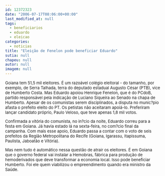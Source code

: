 ```yaml
---
id: 12372323
date: "2006-07-17T08:06:00+00:00"
last_modified_at: null
tags:
  - beneficiarios
  - eduardo
  - eleicao
categories:
  - noticias
title: "Eleição de Fenelon pode beneficiar Eduardo"
sutia: null
chapeu: null
autor: null
imagem: null
---
```

<p><FONT size=2></p>
<p><P>Goiana tem 51,5 mil eleitores. É um razoável colégio eleitoral - do tamanho, por exemplo, de Serra Talhada, terra do deputado estadual Augusto César (PTB), vice de Humberto Costa. Mas Eduardo apoiou Henrique Fenelon, que é do PCdoB, partido responsável pela indicação de Luciano Siqueira ao Senado na chapa de Humberto. Apesar de os comunistas serem disciplinados, a disputa no munic?pio afasta o prefeito eleito do PT. Os petistas não aceitaram apoiá-lo. Preferiram lançar candidato próprio, Paulo Veloso, que teve apenas 1,8 mil votos.</P></p>
<p><P>Confirmada a vitória do comunista, no in?cio da noite, Eduardo correu para a festa em Goiana. Já havia estado lá na sexta-feira, no com?cio final da campanha. Com mais esse apoio, Eduardo passa a contar com o voto de seis prefeitos da Região Metropolitana do Recife (Goiana, Igarassu, Itapissuma, Paulista, Jaboatão e Vitória).</P></p>
<p><P>Mas nem tudo é automático nessa questão de atrair os eleitores. É em Goiana que o governo federal vai instalar a Hemobras, fábrica para produção de hemoderivados que deve transformar a economia local. Isso pode beneficiar Humberto. Foi ele quem viabilizou o empreendimento quando era ministro da Saúde.</P></FONT> </p>
